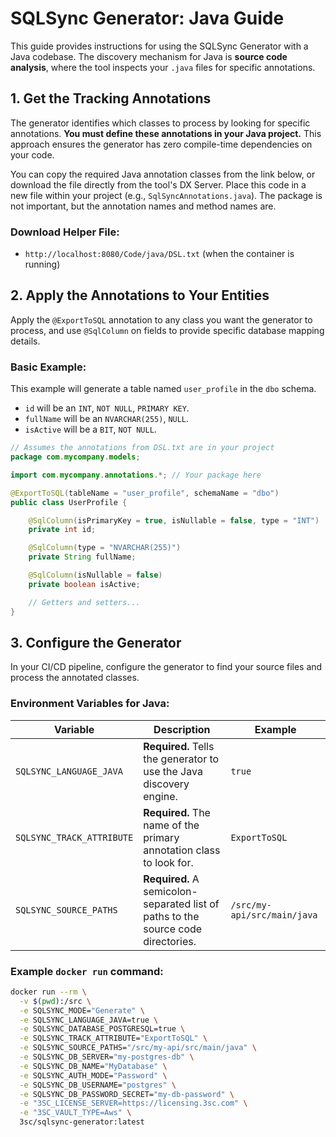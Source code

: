 ﻿# SQLSync Generator: Java Guide

This guide provides instructions for using the SQLSync Generator with a Java codebase. The discovery mechanism for Java is **source code analysis**, where the tool inspects your `.java` files for specific annotations.

## 1. Get the Tracking Annotations

The generator identifies which classes to process by looking for specific annotations. **You must define these annotations in your Java project.** This approach ensures the generator has zero compile-time dependencies on your code.

You can copy the required Java annotation classes from the link below, or download the file directly from the tool's DX Server. Place this code in a new file within your project (e.g., `SqlSyncAnnotations.java`). The package is not important, but the annotation names and method names are.

### Download Helper File:

- `http://localhost:8080/Code/java/DSL.txt` (when the container is running)

## 2. Apply the Annotations to Your Entities

Apply the `@ExportToSQL` annotation to any class you want the generator to process, and use `@SqlColumn` on fields to provide specific database mapping details.

### Basic Example:

This example will generate a table named `user_profile` in the `dbo` schema.

- `id` will be an `INT`, `NOT NULL`, `PRIMARY KEY`.
- `fullName` will be an `NVARCHAR(255)`, `NULL`.
- `isActive` will be a `BIT`, `NOT NULL`.

```java
// Assumes the annotations from DSL.txt are in your project
package com.mycompany.models;

import com.mycompany.annotations.*; // Your package here

@ExportToSQL(tableName = "user_profile", schemaName = "dbo")
public class UserProfile {

    @SqlColumn(isPrimaryKey = true, isNullable = false, type = "INT")
    private int id;

    @SqlColumn(type = "NVARCHAR(255)")
    private String fullName;

    @SqlColumn(isNullable = false)
    private boolean isActive;

    // Getters and setters...
}
```

## 3. Configure the Generator

In your CI/CD pipeline, configure the generator to find your source files and process the annotated classes.

### Environment Variables for Java:

| Variable | Description | Example |
|----------|-------------|---------|
| `SQLSYNC_LANGUAGE_JAVA` | **Required.** Tells the generator to use the Java discovery engine. | `true` |
| `SQLSYNC_TRACK_ATTRIBUTE` | **Required.** The name of the primary annotation class to look for. | `ExportToSQL` |
| `SQLSYNC_SOURCE_PATHS` | **Required.** A semicolon-separated list of paths to the source code directories. | `/src/my-api/src/main/java` |

### Example `docker run` command:

```bash
docker run --rm \
  -v $(pwd):/src \
  -e SQLSYNC_MODE="Generate" \
  -e SQLSYNC_LANGUAGE_JAVA=true \
  -e SQLSYNC_DATABASE_POSTGRESQL=true \
  -e SQLSYNC_TRACK_ATTRIBUTE="ExportToSQL" \
  -e SQLSYNC_SOURCE_PATHS="/src/my-api/src/main/java" \
  -e SQLSYNC_DB_SERVER="my-postgres-db" \
  -e SQLSYNC_DB_NAME="MyDatabase" \
  -e SQLSYNC_AUTH_MODE="Password" \
  -e SQLSYNC_DB_USERNAME="postgres" \
  -e SQLSYNC_DB_PASSWORD_SECRET="my-db-password" \
  -e "3SC_LICENSE_SERVER=https://licensing.3sc.com" \
  -e "3SC_VAULT_TYPE=Aws" \
  3sc/sqlsync-generator:latest
```